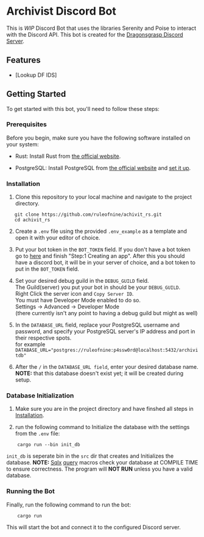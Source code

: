 
# Archivist Discord Bot

This is  *WIP* Discord Bot that uses the libraries Serenity and Poise to interact with the Discord API.
This bot is created for the [Dragonsgrasp Discord Server](https://discord.gg/M5g97hnHjT).


## Features

- [Lookup DF IDS]

## Getting Started

To get started with this bot, you'll need to follow these steps:

### Prerequisites

Before you begin, make sure you have the following software installed on your system:

- Rust: Install Rust from [the official website](https://www.rust-lang.org/tools/install).

- PostgreSQL: Install PostgreSQL from [the official website](https://www.postgresql.org/download/) and [set it up](https://www.prisma.io/dataguide/postgresql/setting-up-a-local-postgresql-database).

### Installation

1. Clone this repository to your local machine and navigate to the project directory.

```shell
   git clone https://github.com/ruleofnine/achivit_rs.git
   cd achivit_rs
```
2. Create a `.env` file using the provided `.env_example` as a template and open it with your editor of choice.

3. Put your bot token in the `BOT_TOKEN` field. 
   If you don't have a bot token go to [here](https://discord.com/developers/docs/getting-started) and finish "Step:1 Creating an app".
   After this you should have a discord bot, it will be in your server of choice, and a bot token to put in the `BOT_TOKEN` field.

4. Set your desired debug guild in the `DEBUG_GUILD` field.  
   The Guild(server) you put your bot in should be your `DEBUG_GUILD`.   
   Right Click the server icon and `Copy Server ID`.  
   You must have Developer Mode enabled to do so.  
   Settings -> Advanced -> Developer Mode  
   (there currently isn't any point to having a debug guild but might as well)

5. In the `DATABASE_URL` field, replace your PostgreSQL username and password, and specify your PostgreSQL server's IP address and port in their respective spots.  
   for example `DATABASE_URL="postgres://ruleofnine:p4ssw0rd@localhost:5432/archivitdb"`

6. After the `/` in the `DATABASE_URL field`, enter your desired database name. **NOTE:** that this database doesn't exist yet; it will be created during setup.

### Database Initialization 

1. Make sure you are in the project directory and have finshed all steps in [Installation](#installation).

2. run the following command to Initialize the database with the settings from the `.env` file: 
```shell
    cargo run --bin init_db
```
`init_db` is seperate bin in the `src` dir that creates and Initializes the database. 
**NOTE:** [Sqlx](https://docs.rs/sqlx/latest/sqlx/) [query](https://docs.rs/sqlx/latest/sqlx/macro.query.html) macros check your database at COMPILE TIME to ensure correctness. The program will **NOT RUN** unless you have a valid database. 

### Running the Bot

Finally, run the following command to run the bot:

```shell
    cargo run
```

This will start the bot and connect it to the configured Discord server.


